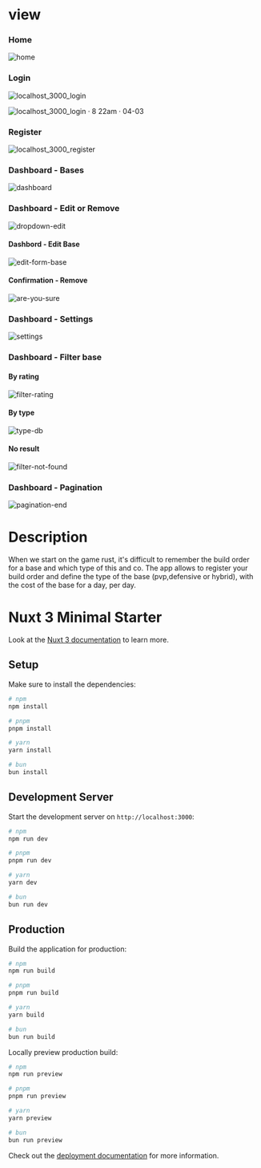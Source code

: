 # view 

### Home
![home](https://github.com/Ninokeep/share-your-base-front/assets/121240813/ede989d8-bd57-4eb5-8602-75c34ec70d06)

### Login
![localhost_3000_login](https://github.com/Ninokeep/share-your-base-front/assets/121240813/29bb099c-b2e6-4b38-9557-d9ef0da8d0f2)

![localhost_3000_login · 8 22am · 04-03](https://github.com/Ninokeep/share-your-base-front/assets/121240813/9d4ea73d-eb67-4a46-b218-9e13ec273713)

### Register
![localhost_3000_register](https://github.com/Ninokeep/share-your-base-front/assets/121240813/2c62ded1-50b1-48aa-9405-d335bc1eef15)

### Dashboard - Bases
![dashboard](https://github.com/Ninokeep/share-your-base-front/assets/121240813/da350d7d-abd5-40ba-9700-b2c694d7167d)

### Dashboard - Edit or Remove
![dropdown-edit](https://github.com/Ninokeep/share-your-base-front/assets/121240813/31084aae-30df-49fc-86d3-db74f509e476)

#### Dashbord - Edit Base
![edit-form-base](https://github.com/Ninokeep/share-your-base-front/assets/121240813/f995617d-47b3-421d-b5a0-0f5b742f8e80)

#### Confirmation - Remove 
![are-you-sure](https://github.com/Ninokeep/share-your-base-front/assets/121240813/75c2c437-c82c-4bf9-8d54-f7c0d7817ea2)

### Dashboard - Settings
![settings](https://github.com/Ninokeep/share-your-base-front/assets/121240813/e1c278e4-0f7a-4b68-bbc6-d23921caa5fe)

### Dashboard - Filter base

#### By rating
![filter-rating](https://github.com/Ninokeep/share-your-base-front/assets/121240813/e540d5fc-3859-4ea2-8729-0f9b403f0f0a)

#### By type
![type-db](https://github.com/Ninokeep/share-your-base-front/assets/121240813/821658d6-ba4a-47d2-a42b-31f4ea3811d3)

#### No result 
![filter-not-found](https://github.com/Ninokeep/share-your-base-front/assets/121240813/ae7f00ac-b4c5-4e92-a24c-d824ca51b36f)

### Dashboard - Pagination

![pagination-end](https://github.com/Ninokeep/share-your-base-front/assets/121240813/d2250af2-6769-4d60-92f4-3f4f819a6fc5)

# Description

When we start on the game rust, it's difficult to remember the build order for a base and which type of this and co.
The app allows to register your build order and define the type of the base (pvp,defensive or hybrid), with the cost of the base for a day, per day.

# Nuxt 3 Minimal Starter

Look at the [Nuxt 3 documentation](https://nuxt.com/docs/getting-started/introduction) to learn more.

## Setup

Make sure to install the dependencies:

```bash
# npm
npm install

# pnpm
pnpm install

# yarn
yarn install

# bun
bun install
```

## Development Server

Start the development server on `http://localhost:3000`:

```bash
# npm
npm run dev

# pnpm
pnpm run dev

# yarn
yarn dev

# bun
bun run dev
```

## Production

Build the application for production:

```bash
# npm
npm run build

# pnpm
pnpm run build

# yarn
yarn build

# bun
bun run build
```

Locally preview production build:

```bash
# npm
npm run preview

# pnpm
pnpm run preview

# yarn
yarn preview

# bun
bun run preview
```

Check out the [deployment documentation](https://nuxt.com/docs/getting-started/deployment) for more information.
